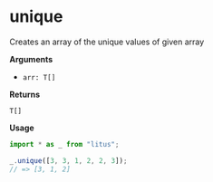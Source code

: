 # unique

Creates an array of the unique values of given array

**Arguments**

- `arr: T[]`

**Returns**

`T[]`

**Usage**

```ts
import * as _ from "litus";

_.unique([3, 3, 1, 2, 2, 3]);
// => [3, 1, 2]
```
